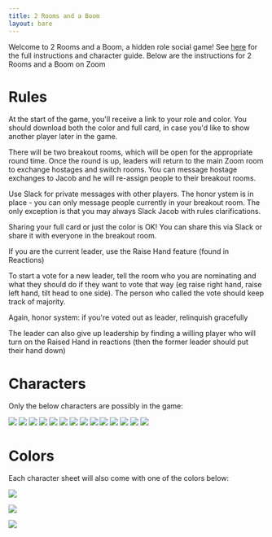 ```yaml
---
title: 2 Rooms and a Boom
layout: bare
---
```


Welcome to 2 Rooms and a Boom, a hidden role social game! See [here](https://drive.google.com/drive/folders/1_jbxtyH0V0xACK_crdIbf-QMFv0aw7pr) for the full instructions and character guide. Below are the instructions for 2 Rooms and a Boom on Zoom

# Rules
At the start of the game, you'll receive a link to your role and color. You should download both the color and full card, in case you'd like to show another player later in the game.

There will be two breakout rooms, which will be open for the appropriate round time. Once the round is up, leaders will return to the main Zoom room to exchange hostages and switch rooms. You can message hostage exchanges to Jacob and he will re-assign people to their breakout rooms.

Use Slack for private messages with other players. The honor ystem is in place - you can only message people currently in your breakout room. The only exception is that you may always Slack Jacob with rules clarifications.

Sharing your full card or just the color is OK! You can share this via Slack or share it with everyone in the breakout room.

If you are the current leader, use the Raise Hand feature (found in Reactions)

To start a vote for a new leader, tell the room who you are nominating and what they should do if they want to vote that way (eg raise right hand, raise left hand, tilt head to one side). The person who called the vote should keep track of majority.

Again, honor system: if you're voted out as leader, relinquish gracefully

The leader can also give up leadership by finding a willing player who will turn on the Raised Hand in reactions (then the former leader should put their hand down)

# Characters
Only the below characters are possibly in the game:

![](president.png)
![](bomber.png)
![](bluespy.png)
![](redspy.png)
![](coyboy_blue.png)
![](coyboy_red.png)
![](doctor.png)
![](engingeer.png)
![](blueteam.png)
![](redteam.png)
![](gambler.png)
![](mi6.png)
![](maid.png)
![](butler.png)

# Colors
Each character sheet will also come with one of the colors below:

![](redcolor.png)

![](bluecolor.png)

![](greycolor.png)
